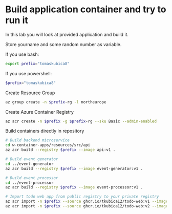 # Build application container and try to run it
In this lab you will look at provided application and build it.

Store yourname and some random number as variable.

If you use bash:

```bash
export prefix="tomaskubica8"
```

If you use powershell:

```powershell
$prefix="tomaskubica8"
```


Create Resource Group

```bash
az group create -n $prefix-rg -l northeurope
```

Create Azure Container Registry

```bash
az acr create -n $prefix -g $prefix-rg --sku Basic --admin-enabled
```

Build containers directly in repository

```bash
# Build backend microservice
cd w-container-apps/resources/src/api
az acr build --registry $prefix --image api:v1 .

# Build event generator
cd ../event-generator
az acr build --registry $prefix --image event-generator:v1 .

# Build event processor
cd ../event-processor
az acr build --registry $prefix --image event-processor:v1 .

# Import todo web app from public registry to your private registry
az acr import -n $prefix --source ghcr.io/tkubica12/todo-web:v1 --image web:v1
az acr import -n $prefix --source ghcr.io/tkubica12/todo-web:v2 --image web:v2
```


